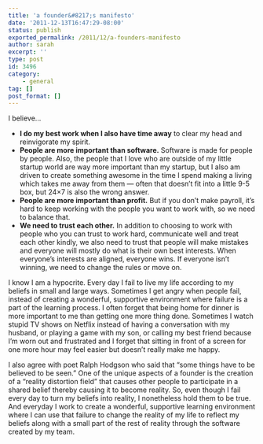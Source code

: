 ```yaml
---
title: 'a founder&#8217;s manifesto'
date: '2011-12-13T16:47:29-08:00'
status: publish
exported_permalink: /2011/12/a-founders-manifesto
author: sarah
excerpt: ''
type: post
id: 3496
category:
    - general
tag: []
post_format: []
---
```

I believe…

- **I do my best work when I also have time away** to clear my head and reinvigorate my spirit.
- **People are more important than software.** Software is made for people by people. Also, the people that I love who are outside of my little startup world are way more important than my startup, but I also am driven to create something awesome in the time I spend making a living which takes me away from them — often that doesn’t fit into a little 9-5 box, but 24×7 is also the wrong answer.
- **People are more important than profit.** But if you don’t make payroll, it’s hard to keep working with the people you want to work with, so we need to balance that.
- **We need to trust each other.** In addition to choosing to work with people who you can trust to work hard, communicate well and treat each other kindly, we also need to trust that people will make mistakes and everyone will mostly do what is their own best interests. When everyone’s interests are aligned, everyone wins. If everyone isn’t winning, we need to change the rules or move on.

I know I am a hypocrite. Every day I fail to live my life according to my beliefs in small and large ways. Sometimes I get angry when people fail, instead of creating a wonderful, supportive environment where failure is a part of the learning process. I often forget that being home for dinner is more important to me than getting one more thing done. Sometimes I watch stupid TV shows on Netflix instead of having a conversation with my husband, or playing a game with my son, or calling my best friend because I’m worn out and frustrated and I forget that sitting in front of a screen for one more hour may feel easier but doesn’t really make me happy.

I also agree with poet Ralph Hodgson who said that “some things have to be believed to be seen.” One of the unique aspects of a founder is the creation of a “reality distortion field” that causes other people to participate in a shared belief thereby causing it to become reality. So, even though I fail every day to turn my beliefs into reality, I nonetheless hold them to be true. And everyday I work to create a wonderful, supportive learning environment where I can use that failure to change the reality of my life to reflect my beliefs along with a small part of the rest of reality through the software created by my team.